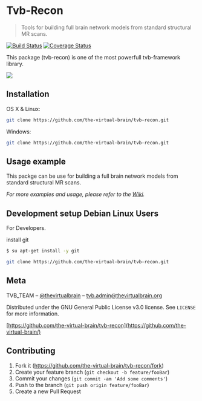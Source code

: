 # Tvb-Recon
> Tools for building full brain network models from standard structural MR scans.

[![Build Status](https://travis-ci.org/the-virtual-brain/tvb-recon.svg?branch=master)](https://travis-ci.org/the-virtual-brain/tvb-recon) [![Coverage Status](https://coveralls.io/repos/github/the-virtual-brain/tvb-recon/badge.svg)](https://coveralls.io/github/the-virtual-brain/tvb-recon)


This package (tvb-recon) is one of the most powerfull tvb-framework library.

![](header.png)

## Installation

OS X & Linux:

```sh
git clone https://github.com/the-virtual-brain/tvb-recon.git
```

Windows:

```sh
git clone https://github.com/the-virtual-brain/tvb-recon.git
```

## Usage example

This packge can be use for building a full brain network models from standard structural MR scans.

_For more examples and usage, please refer to the [Wiki][wiki]._

## Development setup Debian Linux Users

For Developers.

install git

```sh
$ su apt-get install -y git
```

```sh
git clone https://github.com/the-virtual-brain/tvb-recon.git
```


## Meta

TVB_TEAM – [@thevirtualbrain](https://twitter.com/thevirtualbrain) – tvb.admin@thevirtualbrain.org

Distributed under the GNU General Public License v3.0 license. See ``LICENSE`` for more information.

[https://github.com/the-virtual-brain/tvb-recon](https://github.com/the-virtual-brain/)

## Contributing

1. Fork it (<https://github.com/the-virtual-brain/tvb-recon/fork>)
2. Create your feature branch (`git checkout -b feature/fooBar`)
3. Commit your changes (`git commit -am 'Add some comments'`)
4. Push to the branch (`git push origin feature/fooBar`)
5. Create a new Pull Request

<!-- Markdown link & img dfn's -->

[wiki]: http://docs.thevirtualbrain.org/

